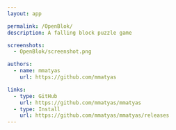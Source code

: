 ```yaml
---
layout: app

permalink: /OpenBlok/
description: A falling block puzzle game

screenshots:
  - OpenBlok/screenshot.png

authors:
  - name: mmatyas
    url: https://github.com/mmatyas

links:
  - type: GitHub
    url: https://github.com/mmatyas/mmatyas
  - type: Install
    url: https://github.com/mmatyas/mmatyas/releases
---
```

